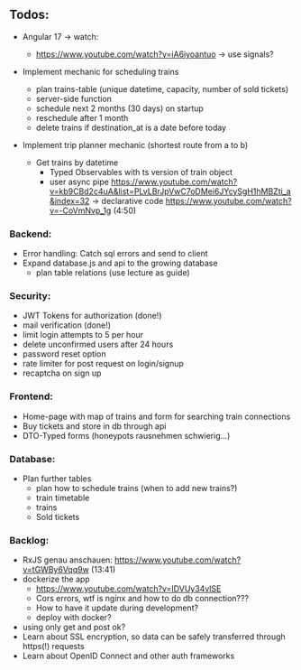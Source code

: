 ## Todos:
- Angular 17 -> watch:
    - https://www.youtube.com/watch?v=iA6iyoantuo
    -> use signals?

- Implement mechanic for scheduling trains
    - plan trains-table (unique datetime, capacity, number of sold tickets)
    - server-side function
    - schedule next 2 months (30 days) on startup
    - reschedule after 1 month
    - delete trains if destination_at is a date before today

- Implement trip planner mechanic (shortest route from a to b)
    - Get trains by datetime 
        - Typed Observables with ts version of train object
        - user async pipe https://www.youtube.com/watch?v=kb9CBd2c4uA&list=PLvLBrJpVwC7oDMei6JYcySgH1hMBZti_a&index=32
        -> declarative code https://www.youtube.com/watch?v=-CoVmNvp_1g (4:50)

### Backend:
- Error handling: Catch sql errors and send to client
- Expand database.js and api to the growing database
    - plan table relations (use lecture as guide)

### Security:
- JWT Tokens for authorization (done!)
- mail verification (done!)	 
- limit login attempts to 5 per hour
- delete unconfirmed users after 24 hours
- password reset option
- rate limiter for post request on login/signup
- recaptcha on sign up

### Frontend:
- Home-page with map of trains and form for searching train connections 
- Buy tickets and store in db through api
- DTO-Typed forms (honeypots rausnehmen schwierig...)

### Database:
- Plan further tables
    - plan how to schedule trains (when to add new trains?)
    - train timetable
    - trains 
    - Sold tickets


### Backlog:
- RxJS genau anschauen: https://www.youtube.com/watch?v=tGWBy6Vqq9w (13:41)
- dockerize the app
    - https://www.youtube.com/watch?v=IDVUy34vlSE
    - Cors errors, wtf is nginx and how to do db connection???
    - How to have it update during development?
    - deploy with docker?
- using only get and post ok?
- Learn about SSL encryption, so data can be safely transferred through https(!) requests
- Learn about OpenID Connect and other auth frameworks